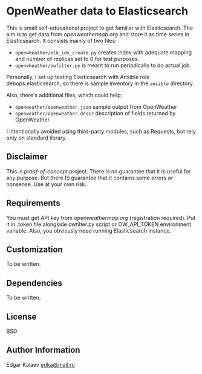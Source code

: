OpenWeather data to Elasticsearch
=================================

This is small self-educational project to get familiar with Elasticsearch.
The aim is to get data from *openweathermap.org* and store it as time series in Elasticsearch.
It consists mainly of two files:

- `openwheather/elk_idx_create.py` creates index with adequate mapping and number of replicas set to 0 for test purposes.
- `openwheather/owfilter.py` is meant to run periodically to do actual job.

Personally, I set up testing Elasticsearch with Ansible role 
debops.elasticsearch, so there is sample inventory in the 
`ansible` directory.

Also, there's additional files, which could help:

- `openweather/openweather.json` sample output from OpenWeather
- `openweather/openweather.descr` description of fields returned by OpenWeather

I intentionally avoided using third-party modules, such as Requests, but rely
only on standard library. 

Disclaimer
----------

This is *proof-of-concept* project. There is no guarantee that it is useful for any purpose. But there IS guarantee
that it contains some errors or nonsense. Use at your own risk.


Requirements
------------

You must get API key from *openweathermap.org* (registration required). 
Put it in .token file alongside owfilter.py script or OW_API_TOKEN environment 
variable. Also, you obviously need running Elasticsearch instance. 

Customization
--------------
To be written.

Dependencies
------------

To be written.


License
-------

BSD

Author Information
------------------

Edgar Kalaev  edka@mail.ru
